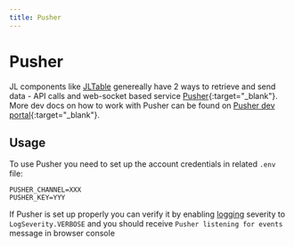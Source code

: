 ```yaml
---
title: Pusher
---
```


# Pusher

JL components like [JLTable](../../frontend/core/components/2.common/table.md) genereally have 2 ways to retrieve and send data - API calls and web-socket based service [Pusher](https://pusher.com/){:target="_blank"}.
More dev docs on how to work with Pusher can be found on [Pusher dev portal](https://pusher.com/docs/channels/using_channels/client-api-overview/?ref=docs-index){:target="_blank"}.

## Usage

To use Pusher you need to set up the account credentials in related `.env` file:

```
PUSHER_CHANNEL=XXX
PUSHER_KEY=YYY
```

If Pusher is set up properly you can verify it by enabling [logging](../../common/utils/utils.md) severity to `LogSeverity.VERBOSE` and you should receive `Pusher listening for events` message in browser console
